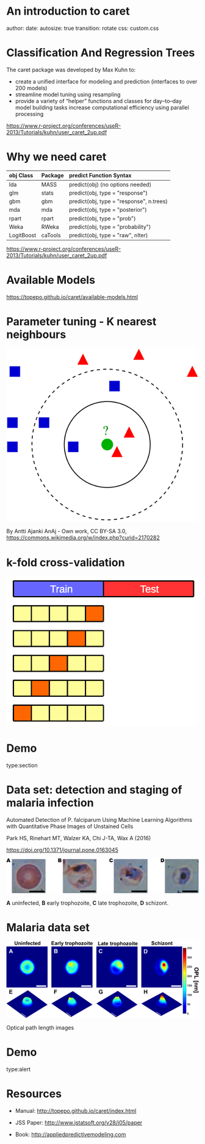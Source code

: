 An introduction to caret
========================================================
author:
date:
autosize: true
transition: rotate
css: custom.css

Classification And Regression Trees
========================================================
The caret package was developed by Max Kuhn to:
- create a unified interface for modeling and prediction (interfaces to over 200 models)
- streamline model tuning using resampling
- provide a variety of “helper” functions and classes for day–to–day model building tasks
increase computational efficiency using parallel processing

<https://www.r-project.org/conferences/useR-2013/Tutorials/kuhn/user_caret_2up.pdf>

Why we need caret
========================================================

|obj Class  |Package |predict Function Syntax                  |
|:----------|:-------|:----------------------------------------|
|lda        |MASS    |predict(obj) (no options needed)         |
|glm        |stats   |predict(obj, type = "response")          |
|gbm        |gbm     |predict(obj, type = "response", n.trees) |
|mda        |mda     |predict(obj, type = "posterior")         |
|rpart      |rpart   |predict(obj, type = "prob")              |
|Weka       |RWeka   |predict(obj, type = "probability")       |
|LogitBoost |caTools |predict(obj, type = "raw", nIter)        |
https://www.r-project.org/conferences/useR-2013/Tutorials/kuhn/user_caret_2up.pdf




Available Models
========================================================

<https://topepo.github.io/caret/available-models.html>

Parameter tuning - K nearest neighbours
========================================================
![k nearest neighbours](img/knn_classification.svg)

By Antti Ajanki AnAj - Own work, CC BY-SA 3.0, https://commons.wikimedia.org/w/index.php?curid=2170282

k-fold cross-validation
=========================
![k-fold cross-validation](img/cross-validation.png)

Demo
========================================================
type:section



Data set: detection and staging of malaria infection
========================================================
Automated Detection of P. falciparum Using Machine Learning Algorithms with Quantitative Phase Images of Unstained Cells

Park HS, Rinehart MT, Walzer KA, Chi J-TA, Wax A (2016)

https://doi.org/10.1371/journal.pone.0163045

![bright field images](img/brightfield.png)

**A** uninfected, **B** early trophozoite, **C** late trophozoite, **D** schizont.

Malaria data set
========================================================

![optical path length images](img/OPL_images.PNG)

Optical path length images

Demo
=======================================================
type:alert

Resources
========================================================

- Manual: http://topepo.github.io/caret/index.html

- JSS Paper: http://www.jstatsoft.org/v28/i05/paper

- Book: http://appliedpredictivemodeling.com




